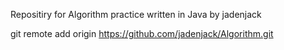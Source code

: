 Repositiry for Algorithm practice written in Java by jadenjack

git remote add origin https://github.com/jadenjack/Algorithm.git
